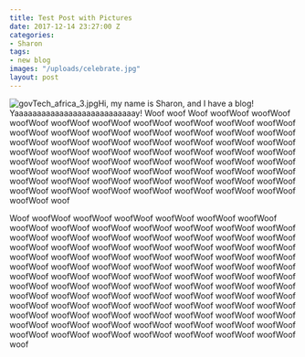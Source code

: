 ```yaml
---
title: Test Post with Pictures
date: 2017-12-14 23:27:00 Z
categories:
- Sharon
tags:
- new blog
images: "/uploads/celebrate.jpg"
layout: post
---
```


![govTech_africa_3.jpg](/uploads/govTech_africa_3.jpg)Hi, my name is Sharon, and I have a blog! Yaaaaaaaaaaaaaaaaaaaaaaaaaaay! Woof woof Woof woofWoof woofWoof woofWoof woofWoof woofWoof woofWoof woofWoof woofWoof woofWoof woofWoof woofWoof woofWoof woofWoof woofWoof woofWoof woofWoof woofWoof woofWoof woofWoof woofWoof woofWoof woofWoof woofWoof woofWoof woofWoof woofWoof woofWoof woofWoof woofWoof woofWoof woofWoof woofWoof woofWoof woofWoof woofWoof woofWoof woofWoof woofWoof woofWoof woofWoof woofWoof woofWoof woofWoof woofWoof woofWoof woofWoof woofWoof woofWoof woofWoof woofWoof woofWoof woofWoof woofWoof woofWoof woofWoof woofWoof woofWoof woofWoof woofWoof woof

Woof woofWoof woofWoof woofWoof woofWoof woofWoof woofWoof woofWoof woofWoof woofWoof woofWoof woofWoof woofWoof woofWoof woofWoof woofWoof woofWoof woofWoof woofWoof woofWoof woofWoof woofWoof woofWoof woofWoof woofWoof woofWoof woofWoof woofWoof woofWoof woofWoof woofWoof woofWoof woofWoof woofWoof woofWoof woofWoof woofWoof woofWoof woofWoof woofWoof woofWoof woofWoof woofWoof woofWoof woofWoof woofWoof woofWoof woofWoof woofWoof woofWoof woofWoof woofWoof woofWoof woofWoof woofWoof woofWoof woofWoof woofWoof woofWoof woofWoof woofWoof woofWoof woofWoof woofWoof woofWoof woofWoof woofWoof woofWoof woofWoof woofWoof woofWoof woofWoof woofWoof woofWoof woofWoof woofWoof woofWoof woofWoof woofWoof woofWoof woofWoof woofWoof woofWoof woofWoof woofWoof woofWoof woofWoof woofWoof woofWoof woofWoof woofWoof woof